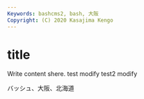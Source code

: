 ```yaml
---
Keywords: bashcms2, bash, 大阪
Copyright: (C) 2020 Kasajima Kengo
---
```


# title

Write content shere.
test modify
test2 modify

バッシュ、大阪、北海道